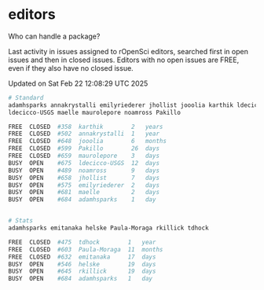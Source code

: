 # editors

Who can handle a package?

Last activity in issues assigned to rOpenSci editors, searched first in open
issues and then in closed issues. Editors with no open issues are FREE, even if
they also have no closed issue.


Updated on Sat Feb 22 12:08:29 UTC 2025

```bash
# Standard
adamhsparks annakrystalli emilyriederer jhollist jooolia karthik ldecicco
ldecicco-USGS maelle maurolepore noamross Pakillo

FREE  CLOSED  #358  karthik        2   years
FREE  CLOSED  #502  annakrystalli  1   year
FREE  CLOSED  #648  jooolia        6   months
FREE  CLOSED  #599  Pakillo        26  days
FREE  CLOSED  #659  maurolepore    3   days
BUSY  OPEN    #675  ldecicco-USGS  12  days
BUSY  OPEN    #489  noamross       9   days
BUSY  OPEN    #658  jhollist       7   days
BUSY  OPEN    #575  emilyriederer  2   days
BUSY  OPEN    #681  maelle         2   days
BUSY  OPEN    #684  adamhsparks    1   day


# Stats
adamhsparks emitanaka helske Paula-Moraga rkillick tdhock

FREE  CLOSED  #475  tdhock        1   year
FREE  CLOSED  #603  Paula-Moraga  11  months
FREE  CLOSED  #632  emitanaka     17  days
BUSY  OPEN    #546  helske        19  days
BUSY  OPEN    #645  rkillick      19  days
BUSY  OPEN    #684  adamhsparks   1   day
```
